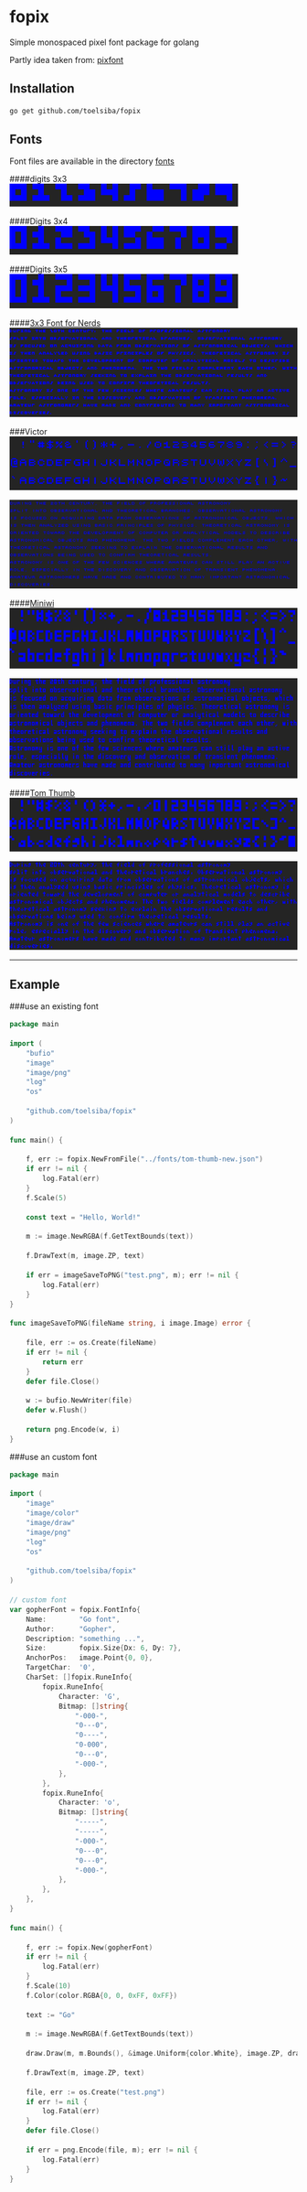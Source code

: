 # fopix
Simple monospaced pixel font package for golang

Partly idea taken from: [pixfont](https://github.com/pbnjay/pixfont)

## Installation
```bash
go get github.com/toelsiba/fopix
```

## Fonts

Font files are available in the directory [fonts](fonts)

####digits 3x3
![digits-3x3](samples/images/digits-3x3.png)

####Digits 3x4
![digits-3x4](samples/images/digits-3x4.png)

####Digits 3x5
![digits-3x5](samples/images/digits-3x5.png)

####[3x3 Font for Nerds](http://cargocollective.com/slowercase/3x3-Font-for-Nerds)
![font-3x3](samples/images/font-3x3-multiline.png)

###Victor
![victor-ascii](samples/images/victor-ascii.png)

![victor-multiline](samples/images/victor-multiline.png)

####[Miniwi](https://github.com/sshbio/miniwi)
![miniwi-ascii](samples/images/miniwi-ascii.png)

![miniwi-multiline](samples/images/miniwi-multiline.png)

####[Tom Thumb](http://robey.lag.net/2010/01/23/tiny-monospace-font.html#comment-1526952840)
![tom-thumb-ascii](samples/images/tom-thumb-ascii.png)

![tom-thumb-multiline](samples/images/tom-thumb-multiline.png)

---

## Example

###use an existing font
```go
package main

import (
	"bufio"
	"image"
	"image/png"
	"log"
	"os"

	"github.com/toelsiba/fopix"
)

func main() {

	f, err := fopix.NewFromFile("../fonts/tom-thumb-new.json")
	if err != nil {
		log.Fatal(err)
	}
	f.Scale(5)

	const text = "Hello, World!"

	m := image.NewRGBA(f.GetTextBounds(text))

	f.DrawText(m, image.ZP, text)

	if err = imageSaveToPNG("test.png", m); err != nil {
		log.Fatal(err)
	}
}

func imageSaveToPNG(fileName string, i image.Image) error {

	file, err := os.Create(fileName)
	if err != nil {
		return err
	}
	defer file.Close()

	w := bufio.NewWriter(file)
	defer w.Flush()

	return png.Encode(w, i)
}
```

###use an custom font
```go
package main

import (
	"image"
	"image/color"
	"image/draw"
	"image/png"
	"log"
	"os"

	"github.com/toelsiba/fopix"
)

// custom font
var gopherFont = fopix.FontInfo{
	Name:        "Go font",
	Author:      "Gopher",
	Description: "something ...",
	Size:        fopix.Size{Dx: 6, Dy: 7},
	AnchorPos:   image.Point{0, 0},
	TargetChar:  '0',
	CharSet: []fopix.RuneInfo{
		fopix.RuneInfo{
			Character: 'G',
			Bitmap: []string{
				"-000-",
				"0---0",
				"0----",
				"0-000",
				"0---0",
				"-000-",
			},
		},
		fopix.RuneInfo{
			Character: 'o',
			Bitmap: []string{
				"-----",
				"-----",
				"-000-",
				"0---0",
				"0---0",
				"-000-",
			},
		},
	},
}

func main() {

	f, err := fopix.New(gopherFont)
	if err != nil {
		log.Fatal(err)
	}
	f.Scale(10)
	f.Color(color.RGBA{0, 0, 0xFF, 0xFF})

	text := "Go"

	m := image.NewRGBA(f.GetTextBounds(text))

	draw.Draw(m, m.Bounds(), &image.Uniform{color.White}, image.ZP, draw.Src)

	f.DrawText(m, image.ZP, text)

	file, err := os.Create("test.png")
	if err != nil {
		log.Fatal(err)
	}
	defer file.Close()

	if err = png.Encode(file, m); err != nil {
		log.Fatal(err)
	}
}
```
